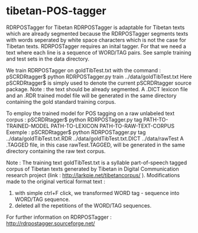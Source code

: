 # tibetan-POS-tagger
RDRPOSTagger for Tibetan
RDRPOSTagger is adaptable for Tibetan texts which are already segmented because the RDRPOSTagger segments texts with words seperated by white space characters which is not the case for Tibetan texts.
RDRPOSTagger requires an inital tagger. For that we need a text where each line is a sequence of WORD/TAG pairs.
See sample training and test sets in the data directory.

We train RDRPOSTagger on goldTibTest.txt with the command : pSCRDRtagger$ python RDRPOSTagger.py train ../data/goldTibTest.txt
Here pSCRDRtagger$ is simply used to denote the current pSCRDRtagger source package. Note : the text should be already segmented.
A .DICT lexicon file and an .RDR trained model file will be generated in the same directory containing the gold standard training corpus.

To employ the trained model for POS tagging on a raw unlabeled text corpus : pSCRDRtagger$ python RDRPOSTagger.py tag PATH-TO-TRAINED-MODEL PATH-TO-LEXICON PATH-TO-RAW-TEXT-CORPUS
Exemple : pSCRDRtagger$ python RDRPOSTagger.py tag ../data/goldTibTest.txt.RDR ../data/goldTibTest.txt.DICT ../data/rawTest
A .TAGGED file, in this case rawTest.TAGGED, will be generated in the same directory containing the raw text corpus.

Note :
The training text goldTibTest.txt is a syllable part-of-speech tagged corpus of Tibetan texts generated by Tibetan in Digital Communication research project (link : http://larkpie.net/tibetancorpus/ ).
Modifications made to the original vertical format text : 
1) with simple ctrl+F click, we transformed WORD tag - sequence into WORD/TAG sequence.
2) deleted all the repetitions of the WORD/TAG sequences.

For further information on RDRPOSTagger : http://rdrpostagger.sourceforge.net/



